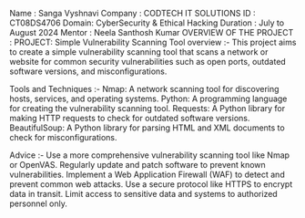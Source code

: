 Name : Sanga Vyshnavi
Company : CODTECH IT SOLUTIONS
ID : CT08DS4706
Domain: CyberSecurity & Ethical Hacking
Duration : July to August 2024
Mentor : Neela Santhosh Kumar
OVERVIEW OF THE PROJECT : 
PROJECT: Simple Vulnerability Scanning Tool
overview :-
This project aims to create a simple vulnerability scanning tool that scans a network or website for common security vulnerabilities such as open ports, outdated software versions, and misconfigurations.

Tools and Techniques :-
Nmap: A network scanning tool for discovering hosts, services, and operating systems.
Python: A programming language for creating the vulnerability scanning tool.
Requests: A Python library for making HTTP requests to check for outdated software versions.
BeautifulSoup: A Python library for parsing HTML and XML documents to check for misconfigurations.

Advice :-
Use a more comprehensive vulnerability scanning tool like Nmap or OpenVAS.
Regularly update and patch software to prevent known vulnerabilities.
Implement a Web Application Firewall (WAF) to detect and prevent common web attacks.
Use a secure protocol like HTTPS to encrypt data in transit.
Limit access to sensitive data and systems to authorized personnel only.
